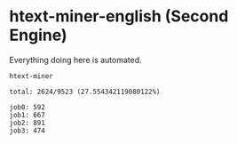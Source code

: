 # htext-miner-english (Second Engine)

Everything doing here is automated.

```
htext-miner

total: 2624/9523 (27.554342119080122%)

job0: 592
job1: 667
job2: 891
job3: 474
```